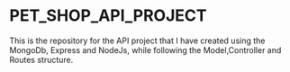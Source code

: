 # PET_SHOP_API_PROJECT
This is the repository for the API project that I have created using the MongoDb, Express and NodeJs, while following the Model,Controller and Routes structure.

